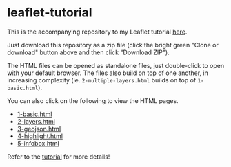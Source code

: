 # leaflet-tutorial

This is the accompanying repository to my Leaflet tutorial [here](https://greentfrapp.github.io/2018/10/06/leaflet-tutorial.html).

Just download this repository as a zip file (click the bright green "Clone or download" button above and then click "Download ZIP").

The HTML files can be opened as standalone files, just double-click to open with your default browser. The files also build on top of one another, in increasing complexity (ie. `2-multiple-layers.html` builds on top of `1-basic.html`).

You can also click on the following to view the HTML pages.
- [1-basic.html](https://greentfrapp.github.io/leaflet-tutorial/1-basic.html)
- [2-layers.html](https://greentfrapp.github.io/leaflet-tutorial/2-layers.html)
- [3-geojson.html](https://greentfrapp.github.io/leaflet-tutorial/3-geojson.html)
- [4-highlight.html](https://greentfrapp.github.io/leaflet-tutorial/4-highlight.html)
- [5-infobox.html](https://greentfrapp.github.io/leaflet-tutorial/5-infobox.html)

Refer to the [tutorial](https://greentfrapp.github.io/2018/10/06/leaflet-tutorial.html) for more details!
